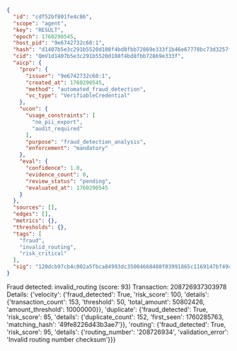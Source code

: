 ```json
{
  "id": "cdf52bf801fe4c86",
  "scope": "agent",
  "key": "RESULT",
  "epoch": 1760290545,
  "host_pid": "9e6742732c60:1",
  "hash": "d1407b5e3c291b5520d108f4bd8fbb72869e333f1b46e67778bc73d3257f54b8",
  "cid": "QmV1d1407b5e3c291b5520d108f4bd8fbb72869e333f",
  "aicp": {
    "prov": {
      "issuer": "9e6742732c60:1",
      "created_at": 1760290545,
      "method": "automated_fraud_detection",
      "vc_type": "VerifiableCredential"
    },
    "ucon": {
      "usage_constraints": [
        "no_pii_export",
        "audit_required"
      ],
      "purpose": "fraud_detection_analysis",
      "enforcement": "mandatory"
    },
    "eval": {
      "confidence": 1.0,
      "evidence_count": 0,
      "review_status": "pending",
      "evaluated_at": 1760290545
    }
  },
  "sources": [],
  "edges": [],
  "metrics": {},
  "thresholds": {},
  "tags": [
    "fraud",
    "invalid_routing",
    "risk_critical"
  ],
  "sig": "120dcb97cb4c002a5fbca84993dc35004668488f03991865c1169147bf49cded"
}
```

Fraud detected: invalid_routing (score: 93)
Transaction: 208726937303978
Details: {'velocity': {'fraud_detected': True, 'risk_score': 100, 'details': {'transaction_count': 153, 'threshold': 50, 'total_amount': 50802426, 'amount_threshold': 10000000}}, 'duplicate': {'fraud_detected': True, 'risk_score': 85, 'details': {'duplicate_count': 152, 'first_seen': 1760285763, 'matching_hash': '49fe8226d43b3ae7'}}, 'routing': {'fraud_detected': True, 'risk_score': 95, 'details': {'routing_number': '208726934', 'validation_error': 'Invalid routing number checksum'}}}